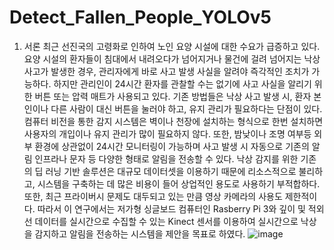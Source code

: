 # Detect_Fallen_People_YOLOv5
1. 서론
최근 선진국의 고령화로 인하여 노인 요양 시설에 대한 수요가 급증하고 있다. 요양 시설의 환자들이 침대에서 내려오다가 넘어지거나 물건에 걸려 넘어지는 낙상 사고가 발생한 경우, 관리자에게 바로 사고 발생 사실을 알려야 즉각적인 조치가 가능하다. 하지만 관리인이 24시간 환자를 관찰할 수는 없기에 사고 사실을 알리기 위한 버튼 또는 압력 매트가 사용되고 있다. 기존 방법들은 낙상 사고 발생 시, 환자 본인이나 다른 사람이 대신 버튼을 눌러야 하고, 유지 관리가 필요하다는 단점이 있다.
컴퓨터 비전을 통한 감지 시스템은 벽이나 천장에 설치하는 형식으로 한번 설치하면 사용자의 개입이나 유지 관리가 많이 필요하지 않다. 또한, 밤낮이나 조명 여부등 외부 환경에 상관없이 24시간 모니터링이 가능하며 사고 발생 시 자동으로 기존의 알림 인프라나 문자 등 다양한 형태로 알림을 전송할 수 있다.
낙상 감지를 위한 기존의 딥 러닝 기반 솔루션은 대규모 데이터셋을 이용하기 때문에 리소스적으로 불리하고, 시스템을 구축하는 데 많은 비용이 들어 상업적인 용도로 사용하기 부적합하다. 또한, 최근 프라이버시 문제도 대두되고 있는 만큼 영상 카메라의 사용도 제한적이다.
따라서 이 연구에서는 저가형 싱글보드 컴퓨터인 Rasberry Pi 3와 깊이 및 적외선 데이터를 실시간으로 수집할 수 있는 Kinect 센서를 이용하여 실시간으로 낙상을 감지하고 알림을 전송하는 시스템을 제안을 목표로 하였다.
![image](https://user-images.githubusercontent.com/59231609/230704706-5878b4aa-3dcd-433f-b233-b11815e6fb61.png)
